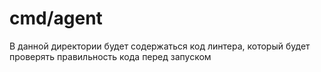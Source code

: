 # cmd/agent

В данной директории будет содержаться код линтера, который будет проверять правильность кода перед запуском

